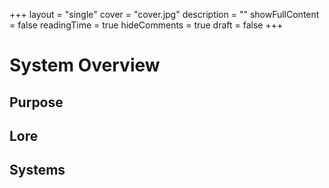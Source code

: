 +++
layout = "single"
cover = "cover.jpg"
description = ""
showFullContent = false
readingTime = true
hideComments = true
draft = false
+++

# System Overview

## Purpose

## Lore

## Systems
